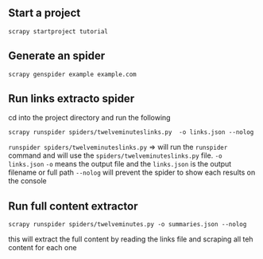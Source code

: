 
## Start a project
```
scrapy startproject tutorial
```
## Generate an spider
```
scrapy genspider example example.com
```

## Run links extracto spider
cd into the project directory and run the following
```
scrapy runspider spiders/twelveminuteslinks.py  -o links.json --nolog
```
`runspider spiders/twelveminuteslinks.py` => will run the `runspider` command and will use the `spiders/twelveminuteslinks.py` file.
`-o links.json` `-o` means the output file and the `links.json` is the output filename or full path
`--nolog` will prevent the spider to show each results on the console

## Run full content extractor
```
scrapy runspider spiders/twelveminutes.py -o summaries.json --nolog
```

this will extract the full content by reading the links file and scraping all teh content for each one

